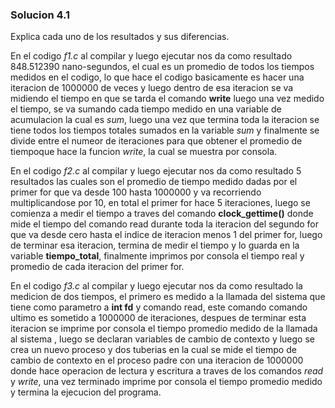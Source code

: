### Solucion 4.1

Explica cada uno de los resultados y sus diferencias.

En el codigo *f1.c* al compilar y luego ejecutar nos da como resultado 848.512390 nano-segundos, el cual es un promedio de todos los tiempos medidos en el codigo, lo que hace el codigo basicamente es hacer una iteracion de 1000000 de veces y luego dentro de esa iteracion se va midiendo el tiempo en que se tarda el comando **write** luego una vez medido el tiempo, se va sumando cada tiempo medido en una variable de acumulacion la cual es *sum*, luego una vez que termina toda la iteracion se tiene todos los tiempos totales sumados en la variable *sum* y finalmente se divide entre el numeor de iteraciones para que obtener el promedio de tiempoque hace la funcion *write*, la cual se muestra por consola.

En el codigo *f2.c* al compilar y luego ejecutar nos da como resultado 5 resultados las cuales son el promedio de tiempo medido dadas por el primer for que va desde 100 hasta 1000000 y va recorriendo multiplicandose por 10, en total el primer for hace 5 iteraciones, luego se comienza a medir el tiempo a traves del comando **clock_gettime()** donde mide el tiempo del comando read durante toda la iteracion del segundo for que va desde cero hasta el indice de iteracion menos 1 del primer for, luego de terminar esa iteracion, termina de medir el tiempo y lo guarda en la variable **tiempo_total**, finalmente imprimos por consola el tiempo real y promedio de cada iteracion del primer for.

En el codigo *f3.c* al compilar y luego ejecutar nos da como resultado la medicion de dos tiempos, el primero es medido a la llamada del sistema que tiene como parametro a **int fd** y comando read, este comando comando ultimo es sometido a 1000000 de iteraciones, despues de terminar esta iteracion se imprime por consola el tiempo promedio medido de la llamada al sistema , luego se declaran variables de cambio de contexto y luego se crea un nuevo proceso y dos tuberias en la cual se mide el tiempo de cambio de contexto en el proceso padre con una iteracion de 1000000 donde hace operacion de lectura y escritura a traves de los comandos *read* y *write*, una vez terminado imprime por consola el tiempo promedio medido y termina la ejecucion del programa.
 
